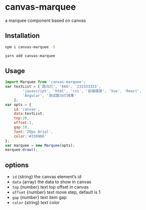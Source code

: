 # canvas-marquee

a marquee component based on canvas

## Installation
```bash
npm i canvas-marquee -S

yarn add canvas-marquee
```

## Usage
```javascript
import Marquee from 'canvas-marquee';
var textList = ['跑马灯', '666', '233333333',
        'javascript', 'html', 'css', '前端框架', 'Vue', 'React',
        'Angular', '测试跑马灯效果'
    ];
var opts = {
    id:'canvas',
    data:textList,
    top:20,
    offset:1,
    gap:10,
    font:'20px Arial',
    color:'#339966'
};
var marquee = new Marquee(opts);
marquee.draw();
```   
## options
- `id` {string} the canvas element’s id
- `data` {array} the data to show in canvas
- `top` {number} text top offset in canvas
- `offset` {number} text move step, default is 1
- `gap` {number} text item gap
- `color` {string} text color